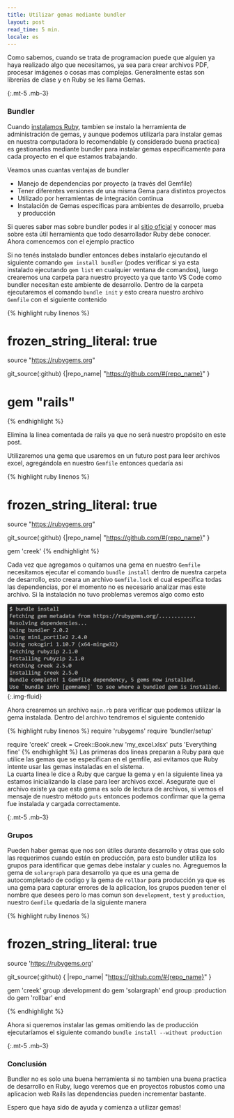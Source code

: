 ```yaml
---
title: Utilizar gemas mediante bundler
layout: post
read_time: 5 min.
locale: es
---
```

Como sabemos, cuando se trata de programacion puede que alguien ya haya realizado algo que necesitamos, ya sea para crear archivos PDF, procesar imágenes o cosas mas complejas. Generalmente estas son librerías de clase y en Ruby se les llama Gemas.


{:.mt-5 .mb-3}
### Bundler

Cuando [instalamos Ruby](/2020/01/09/installation), tambien se instalo la herramienta de administración de gemas, y aunque podemos utilizarla para instalar gemas en nuestra computadora lo recomendable (y considerado buena practica) es gestionarlas mediante bundler para instalar gemas específicamente para cada proyecto en el que estamos trabajando.

Veamos unas cuantas ventajas de bundler

- Manejo de dependencias por proyecto (a través del Gemfile)
- Tener diferentes versiones de una misma Gema para distintos proyectos
- Utilizado por herramientas de integración continua
- Instalación de Gemas específicas para ambientes de desarrollo, prueba y producción

Si queres saber mas sobre bundler podes ir al [sitio oficial](https://bundler.io/) y conocer mas sobre esta útil herramienta que todo desarrollador Ruby debe conocer. Ahora comencemos con el ejemplo practico

Si no tenés instalado bundler entonces debes instalarlo ejecutando el siguiente comando `gem install bundler` (podes verificar si ya esta instalado ejecutando `gem list` en cualquier ventana de comandos), luego crearemos una carpeta para nuestro proyecto ya que tanto VS Code como bundler necesitan este ambiente de desarrollo.
Dentro de la carpeta ejecutaremos el comando `bundle init` y esto creara nuestro archivo `Gemfile` con el siguiente contenido

{% highlight ruby linenos %}
# frozen_string_literal: true

source "https://rubygems.org"

git_source(:github) {|repo_name| "https://github.com/#{repo_name}" }

# gem "rails"
{% endhighlight %}

Elimina la linea comentada de rails ya que no será nuestro propósito en este post.

Utilizaremos una gema que usaremos en un futuro post para leer archivos excel, agregándola en nuestro `Gemfile` entonces quedaría asi

{% highlight ruby linenos %}
# frozen_string_literal: true

source "https://rubygems.org"

git_source(:github) {|repo_name| "https://github.com/#{repo_name}" }

gem 'creek'
{% endhighlight %}

Cada vez que agregamos o quitamos una gema en nuestro `Gemfile` necesitamos ejecutar el comando `bundle install` dentro de nuestra carpeta de desarrollo, esto creara un archivo `Gemfile.lock` el cual especifica todas las dependencias, por el momento no es necesario analizar mas este archivo. Si la instalación no tuvo problemas veremos algo como esto

![Bundle install](/assets/images/posts/bundler/install.jpg){:.img-fluid}

Ahora crearemos un archivo `main.rb` para verificar que podemos utilizar la gema instalada. Dentro del archivo tendremos el siguiente contenido

{% highlight ruby linenos %}
require 'rubygems'
require 'bundler/setup'

require 'creek'
creek = Creek::Book.new 'my_excel.xlsx'
puts 'Everything fine'
{% endhighlight %}
Las primeras dos lineas preparan a Ruby para que utilice las gemas que se especifican en el gemfile, asi evitamos que Ruby intente usar las gemas instaladas en el sistema.    
La cuarta linea le dice a Ruby que cargue la gema y en la siguiente linea ya estamos inicializando la clase para leer archivos excel.
Asegurate que el archivo existe ya que esta gema es solo de lectura de archivos, si vemos el mensaje de nuestro método `puts` entonces podemos confirmar que la gema fue instalada y cargada correctamente.

{:.mt-5 .mb-3}
### Grupos
Pueden haber gemas que nos son útiles durante desarrollo y otras que solo las requerimos cuando están en producción, para esto bundler utiliza los grupos para identificar que gemas debe instalar y cuales no.
Agreguemos la gema de `solargraph` para desarrollo ya que es una gema de autocompletado de codigo y la gema de `rollbar` para producción ya que es una gema para capturar errores de la aplicacion, los grupos pueden tener el nombre que desees pero lo mas comun son `development`, `test` y `production`, nuestro `Gemfile` quedaría de la siguiente manera

{% highlight ruby linenos %}
# frozen_string_literal: true

source 'https://rubygems.org'

git_source(:github) { |repo_name| "https://github.com/#{repo_name}" }

gem 'creek'
group :development do
  gem 'solargraph'
end
group :production do
  gem 'rollbar'
end

{% endhighlight %}

Ahora si queremos instalar las gemas omitiendo las de producción ejecutaríamos el siguiente comando `bundle install --without production`

{:.mt-5 .mb-3}
### Conclusión
Bundler no es solo una buena herramienta si no tambien una buena practica de desarrollo en Ruby, luego veremos que en proyectos robustos como una aplicacion web Rails las dependencias pueden incrementar bastante.

Espero que haya sido de ayuda y comienza a utilizar gemas!
